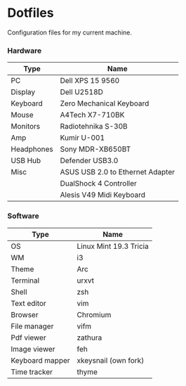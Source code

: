 # Dotfiles
Configuration files for my current machine.

### Hardware

| Type | Name |
| --- | --- |
| PC | Dell XPS 15 9560 |
| Display | Dell U2518D |
| Keyboard | Zero Mechanical Keyboard |
| Mouse | A4Tech X7-710BK |
| Monitors | Radiotehnika S-30B |
| Amp | Kumir U-001 |
| Headphones | Sony MDR-XB650BT |
| USB Hub | Defender USB3.0 |
| Misc | ASUS USB 2.0 to Ethernet Adapter |
|| DualShock 4 Controller |
|| Alesis V49 Midi Keyboard |

### Software
| Type | Name |
| --- | --- |
| OS | Linux Mint 19.3 Tricia|
| WM | i3 |
| Theme | Arc |
| Terminal | urxvt |
| Shell | zsh |
| Text editor | vim |
| Browser | Chromium |
| File manager | vifm |
| Pdf viewer | zathura |
| Image viewer | feh |
| Keyboard mapper | xkeysnail (own fork) |
| Time tracker | thyme |

